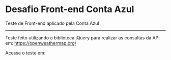# Desafio Front-end Conta Azul
 Teste de Front-end aplicado pela Conta Azul
 
 <hr>
 
 Teste feito utilizando a biblioteca jQuery para realizar as consultas da API em: https://openweathermap.org/
 
 Acesse o teste em: 

